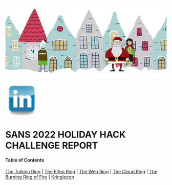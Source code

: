 ![SANS Holiday Hack Main Page](https://github.com/visionthex/SANS2022-Holiday-Hack-Challange/blob/main/Images/Main.jpg)
<div id="badges">
  <a href="https://www.linkedin.com/in/charles-w-sanders/">
    <img src="https://github.com/visionthex/SANS2022-Holiday-Hack-Challange/blob/main/Images/R.png" alt="LinkedIn Badge" width="100" height="100"/>
  </a>
</div>

# SANS 2022 HOLIDAY HACK CHALLENGE REPORT

#### Table of Contents

[The Tolkien Ring](https://github.com/visionthex/SANS2022-Holiday-Hack-Challange/blob/main/Chapters/TheTolkienRing.md) | [The Elfen Ring](https://github.com/visionthex/SANS2022-Holiday-Hack-Challange/blob/main/Chapters/TheElfenRing.md) | [The Web Ring](https://github.com/visionthex/SANS2022-Holiday-Hack-Challange/blob/main/Chapters/TheWebRing.md) | [The Cloud Ring](#suricata) | [The Burning Ring of Fire](#suricata) | [Kringlecon](#suricata)

